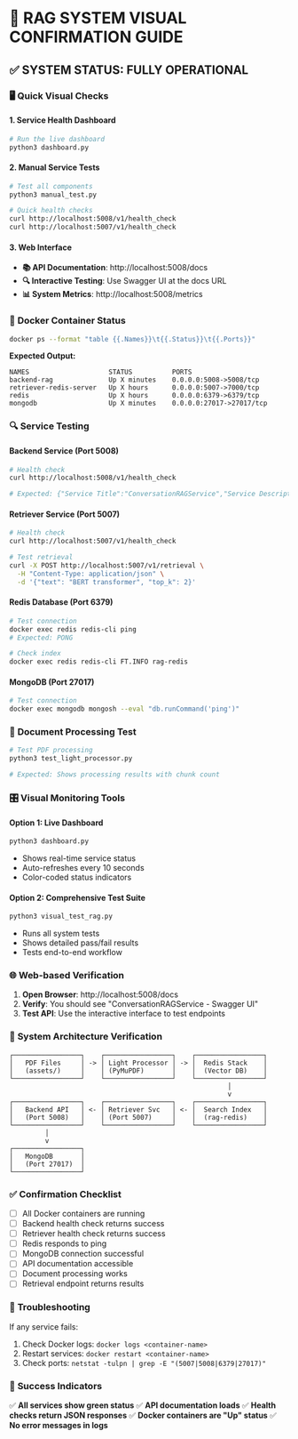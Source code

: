 # 🎯 RAG SYSTEM VISUAL CONFIRMATION GUIDE

## ✅ **SYSTEM STATUS: FULLY OPERATIONAL**

### 🖥️ **Quick Visual Checks**

#### 1. **Service Health Dashboard**
```bash
# Run the live dashboard
python3 dashboard.py
```

#### 2. **Manual Service Tests**
```bash
# Test all components
python3 manual_test.py

# Quick health checks
curl http://localhost:5008/v1/health_check
curl http://localhost:5007/v1/health_check
```

#### 3. **Web Interface**
- **📚 API Documentation**: http://localhost:5008/docs
- **🔍 Interactive Testing**: Use Swagger UI at the docs URL
- **📊 System Metrics**: http://localhost:5008/metrics

### 🐳 **Docker Container Status**
```bash
docker ps --format "table {{.Names}}\t{{.Status}}\t{{.Ports}}"
```

**Expected Output:**
```
NAMES                    STATUS          PORTS
backend-rag              Up X minutes    0.0.0.0:5008->5008/tcp
retriever-redis-server   Up X hours      0.0.0.0:5007->7000/tcp
redis                    Up X hours      0.0.0.0:6379->6379/tcp
mongodb                  Up X minutes    0.0.0.0:27017->27017/tcp
```

### 🔍 **Service Testing**

#### **Backend Service (Port 5008)**
```bash
# Health check
curl http://localhost:5008/v1/health_check

# Expected: {"Service Title":"ConversationRAGService","Service Description":"OPEA Microservice Infrastructure"}
```

#### **Retriever Service (Port 5007)**
```bash
# Health check  
curl http://localhost:5007/v1/health_check

# Test retrieval
curl -X POST http://localhost:5007/v1/retrieval \
  -H "Content-Type: application/json" \
  -d '{"text": "BERT transformer", "top_k": 2}'
```

#### **Redis Database (Port 6379)**
```bash
# Test connection
docker exec redis redis-cli ping
# Expected: PONG

# Check index
docker exec redis redis-cli FT.INFO rag-redis
```

#### **MongoDB (Port 27017)**
```bash
# Test connection
docker exec mongodb mongosh --eval "db.runCommand('ping')"
```

### 📄 **Document Processing Test**
```bash
# Test PDF processing
python3 test_light_processor.py

# Expected: Shows processing results with chunk count
```

### 🎛️ **Visual Monitoring Tools**

#### **Option 1: Live Dashboard**
```bash
python3 dashboard.py
```
- Shows real-time service status
- Auto-refreshes every 10 seconds
- Color-coded status indicators

#### **Option 2: Comprehensive Test Suite**
```bash
python3 visual_test_rag.py
```
- Runs all system tests
- Shows detailed pass/fail results
- Tests end-to-end workflow

### 🌐 **Web-based Verification**

1. **Open Browser**: http://localhost:5008/docs
2. **Verify**: You should see "ConversationRAGService - Swagger UI"
3. **Test API**: Use the interactive interface to test endpoints

### 🚀 **System Architecture Verification**

```
┌─────────────────┐    ┌─────────────────┐    ┌─────────────────┐
│   PDF Files     │ -> │ Light Processor │ -> │  Redis Stack    │
│   (assets/)     │    │ (PyMuPDF)       │    │  (Vector DB)    │
└─────────────────┘    └─────────────────┘    └─────────────────┘
                                                       │
                                                       v
┌─────────────────┐    ┌─────────────────┐    ┌─────────────────┐
│   Backend API   │ <- │ Retriever Svc   │ <- │  Search Index   │
│   (Port 5008)   │    │ (Port 5007)     │    │  (rag-redis)    │
└─────────────────┘    └─────────────────┘    └─────────────────┘
         │
         v
┌─────────────────┐
│   MongoDB       │
│   (Port 27017)  │
└─────────────────┘
```

### ✅ **Confirmation Checklist**

- [ ] All Docker containers are running
- [ ] Backend health check returns success
- [ ] Retriever health check returns success  
- [ ] Redis responds to ping
- [ ] MongoDB connection successful
- [ ] API documentation accessible
- [ ] Document processing works
- [ ] Retrieval endpoint returns results

### 🔧 **Troubleshooting**

If any service fails:
1. Check Docker logs: `docker logs <container-name>`
2. Restart services: `docker restart <container-name>`
3. Check ports: `netstat -tulpn | grep -E "(5007|5008|6379|27017)"`

### 🎉 **Success Indicators**

✅ **All services show green status**
✅ **API documentation loads**
✅ **Health checks return JSON responses**
✅ **Docker containers are "Up" status**
✅ **No error messages in logs**
